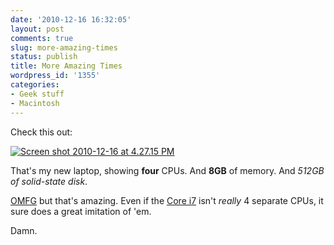 ```yaml
---
date: '2010-12-16 16:32:05'
layout: post
comments: true
slug: more-amazing-times
status: publish
title: More Amazing Times
wordpress_id: '1355'
categories:
- Geek stuff
- Macintosh
---
```


Check this out:

[![Screen shot 2010-12-16 at 4.27.15 PM](http://fnord.phfactor.net/wp-content/uploads/2010/12/Screen-shot-2010-12-16-at-4.27.15-PM-450x194.png)](http://fnord.phfactor.net/wp-content/uploads/2010/12/Screen-shot-2010-12-16-at-4.27.15-PM.png)

That's my new laptop, showing **four** CPUs. And **8GB** of memory. And _512GB of solid-state disk_.

[OMFG](http://www.thinkgeek.com/tshirts-apparel/unisex/generic/810c/) but that's amazing. Even if the [Core i7](http://en.wikipedia.org/wiki/Core_i7) isn't _really_ 4 separate CPUs, it sure does a great imitation of 'em.

Damn.
